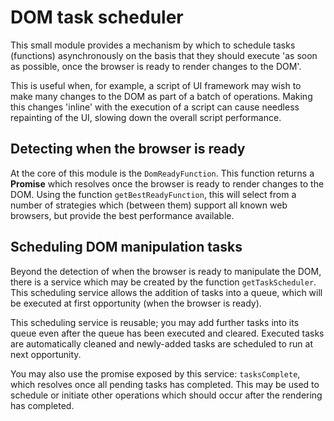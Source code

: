 # DOM task scheduler
This small module provides a mechanism by which to schedule tasks (functions) asynchronously on the basis
that they should execute 'as soon as possible, once the browser is ready to render changes to the DOM'.

This is useful when, for example, a script of UI framework may wish to make many changes to the DOM as part
of a batch of operations.  Making this changes 'inline' with the execution of a script can cause needless
repainting of the UI, slowing down the overall script performance.

## Detecting when the browser is ready
At the core of this module is the `DomReadyFunction`.  This function returns a **Promise** which resolves
once the browser is ready to render changes to the DOM.  Using the function `getBestReadyFunction`, this will
select from a number of strategies which (between them) support all known web browsers, but provide the best
performance available.

## Scheduling DOM manipulation tasks
Beyond the detection of when the browser is ready to manipulate the DOM, there is a service which may be
created by the function `getTaskScheduler`.  This scheduling service allows the addition of tasks into a
queue, which will be executed at first opportunity (when the browser is ready).

This scheduling service is reusable; you may add further tasks into its queue even after the queue has been
executed and cleared.  Executed tasks are automatically cleaned and newly-added tasks are scheduled to run
at next opportunity.

You may also use the promise exposed by this service: `tasksComplete`, which resolves once all pending tasks
has completed.  This may be used to schedule or initiate other operations which should occur after the
rendering has completed.